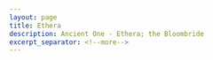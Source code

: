 ```yaml
---
layout: page
title: Ethera
description: Ancient One - Ethera; the Bloombride
excerpt_separator: <!--more-->
---
```

